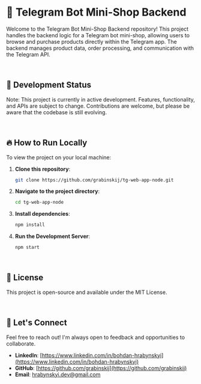 # 🛒 Telegram Bot Mini-Shop Backend

Welcome to the Telegram Bot Mini-Shop Backend repository! This project handles the backend logic for a Telegram bot mini-shop, allowing users to browse and purchase products directly within the Telegram app. The backend manages product data, order processing, and communication with the Telegram API.

<br>

## 🚧 Development Status

Note: This project is currently in active development. Features, functionality, and APIs are subject to change. Contributions are welcome, but please be aware that the codebase is still evolving.

<br>

## 🔥 How to Run Locally

To view the project on your local machine:

1. **Clone this repository**:
   ```bash
   git clone https://github.com/grabinskij/tg-web-app-node.git

2. **Navigate to the project directory**:
   ```bash
   cd tg-web-app-node

3. **Install dependencies**:
   ```bash
   npm install

4. **Run the Development Server**:
   ```bash
   npm start

<br>

## 📝 License

This project is open-source and available under the MIT License.

<br>

## 🤝 Let's Connect

Feel free to reach out! I'm always open to feedback and opportunities to collaborate.
- **LinkedIn**: [https://www.linkedin.com/in/bohdan-hrabynskyi](https://www.linkedin.com/in/bohdan-hrabynskyi)
- **GitHub**: [https://github.com/grabinskij](https://github.com/grabinskij)
- **Email**: [hrabynskyi.dev@gmail.com](mailto:hrabynskyi.dev@gmail.com)
